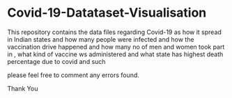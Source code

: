 # Covid-19-Datataset-Visualisation

This repository contains the data files regarding Covid-19 as how it spread in Indian states and how many people were infected  and how the vaccination drive happened and how many no of men and women took part in , what kind of vaccine ws administered and what state has highest death percentage due to covid and such

please feel free to comment any errors found. 

Thank You
